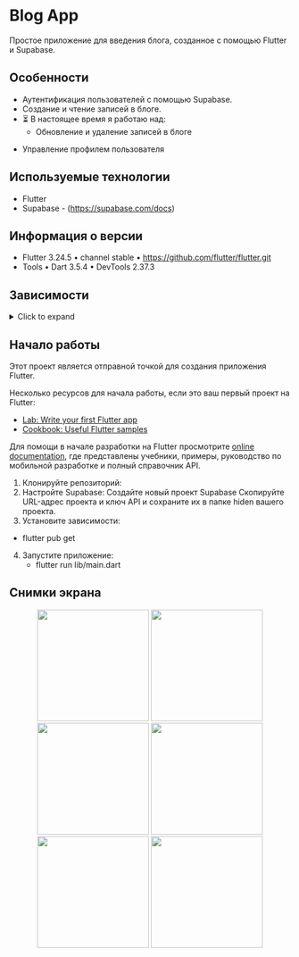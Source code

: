 # Blog App
Простое приложение для введения блога, созданное с помощью Flutter и Supabase.

## Особенности
* Аутентификация пользователей с помощью Supabase.
* Создание и чтение записей в блоге.
* ⏳ В настоящее время я работаю над:
   - Обновление и удаление записей в блоге
 - Управление профилем пользователя
  
## Используемые технологии
* Flutter
* Supabase - (https://supabase.com/docs)

## Информация о версии 
* Flutter 3.24.5 • channel stable • https://github.com/flutter/flutter.git
* Tools • Dart 3.5.4 • DevTools 2.37.3
  
## Зависимости
<details>
     <summary> Click to expand </summary>
     
* [cupertino_icons](https://pub.dev/packages/cupertino_icons)
* [fpdart](https://pub.dev/packages/fpdart)
* [supabase_flutter](https://pub.dev/packages/supabase_flutter)
* [flutter_bloc](https://pub.dev/packages/flutter_bloc)
* [get_it](https://pub.dev/packages/get_it)
* [logger](https://pub.dev/packages/logger)
* [dotted_border](https://pub.dev/packages/dotted_border)
* [image_picker](https://pub.dev/packages/image_picker)
* [uuid](https://pub.dev/packages/uuid)
* [intl](https://pub.dev/packages/intl)
* [internet_connection_checker_plus](https://pub.dev/packages/internet_connection_checker_plus)
* [hive](https://pub.dev/packages/hive)
* [isar_flutter_libs](https://pub.dev/packages/isar_flutter_libs)
* [path_provider](https://pub.dev/packages/path_provider)
  </details>

## Начало работы

Этот проект является отправной точкой для создания приложения Flutter.

Несколько ресурсов для начала работы, если это ваш первый проект на Flutter:

- [Lab: Write your first Flutter app](https://docs.flutter.dev/get-started/codelab)
- [Cookbook: Useful Flutter samples](https://docs.flutter.dev/cookbook)

Для помощи в начале разработки на Flutter просмотрите
[online documentation](https://docs.flutter.dev/), где представлены учебники,
примеры, руководство по мобильной разработке и полный справочник API.

1. Клонируйте репозиторий:
2. Настройте Supabase:
Создайте новый проект Supabase
Скопируйте URL-адрес проекта и ключ API и сохраните их в папке hiden вашего проекта.
3. Установите зависимости:
 - flutter pub get
4. Запустите приложение:
   - flutter run lib/main.dart

## Снимки экрана
<p align="center">
     <img src="https://github.com/user-attachments/assets/58937290-37f8-4ef0-a973-41ab2d14ab08" style="width: 200px; height: auto;">
     <img src="https://github.com/user-attachments/assets/18ada717-e140-48fa-af58-3bf163f934f8" style="width: 200px; height: auto;">
     <img src="https://github.com/user-attachments/assets/c35fa024-5f96-430c-bbb6-b345a6843872"  style="width: 200px; height: auto;">
     <img src="https://github.com/user-attachments/assets/e6087f52-ad61-4655-bdcf-6a17f4236460" style="width: 200px; height: auto;">
     <img src="https://github.com/user-attachments/assets/58edf46d-32db-41df-92bc-2e2fd14891e3" style="width: 200px; height: auto;">
     <img src="https://github.com/user-attachments/assets/85c21837-cf37-4c26-8710-2c615408b4d6" style="width: 200px; height: auto;">
</p>

